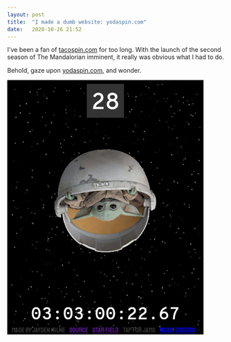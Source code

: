 ```yaml
---
layout: post
title:  "I made a dumb website: yodaspin.com"
date:   2020-10-26 21:52
---
```


I've been a fan of [tacospin.com](http://tacospin.com) for too long. With the launch of
the second season of The Mandalorian imminent, it really was obvious what I had
to do. 


Behold, gaze upon [yodaspin.com](http://yodaspin.com), and wonder.

<img src="/assets/posts/2020-10-26-yodaspin/screenshot.png">
